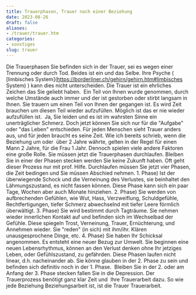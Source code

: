 ```yaml
---
title: Trauerphasen, Trauer nach einer Beziehung
date: 2023-08-26
draft: false
aliases:
- /trauer/trauer.htm
categories:
- sonstiges
slug: trauer
---
```

Die Trauerphasen
Sie befinden sich in der Trauer, sei es
wegen einer Trennung oder durch Tod. Beides ist ein und das Selbe. Ihre Psyche ( [limbisches
System](https://borderliner.ch/gehirn/gehirn.htm#limbisches System) ) kann dies nicht unterscheiden. Die Trauer ist ein ehrliches
Zeichen das Sie geliebt haben.  Ein Teil von Ihnen wurde genommen, durch
welche Umstände auch immer und der ist gestorben oder stirbt langsam in Ihnen.
Sie trauern um einen Teil von Ihnen der gegangen ist. Es wird Zeit brauchen um
diesen Teil wieder aufzufüllen. Möglich ist das er nie wieder aufzufüllen
ist.  Ja, Sie leiden und es ist im wahrsten Sinne ein unerträglicher
Schmerz.
Doch jetzt können Sie sich nur für die
"Aufgabe" oder "das Leben" entschieden.
Für jeden Menschen sieht Trauer anders aus,
und für jeden braucht es seine Zeit. Wie ich bereits schrieb, wenn die
Beziehung um oder  über 2 Jahre währte, gelten in der Regel für einen Mann 2 Jahre, für die Frau 1 Jahr. Dennoch spielen viele
andere Faktoren eine große Rolle.
Sie müssen jetzt die Trauerphasen
durchlaufen. Bleiben Sie in einer der Phasen stecken werden Sie keine Zukunft
haben.
Oft geht dieser Prozess nur mit prof.
Hilfe.
Durchlaufen müssen Sie jetzt vier Phasen,
die Zeit bedingen und Sie müssen Abschied nehmen.
1.
Phase)
Ist der überwiegende Schock und die Verneinung des Verlustes, sie
beinhaltet den Lähmungszustand, es nicht fassen können. Diese Phase kann sich
ein paar Tage, Wochen aber auch Monate hinziehen.
2. Phase)
Sie
werden von aufbrechenden Gefühlen, wie Wut, Hass, Verzweiflung, Schuldgefühle,
Rechtfertigungen, tiefer Schmerz abwechselnd mit tiefer Leere förmlich
überwältigt.
3. Phase)
Sie
wird bestimmt durch Tagträume. Sie nehmen wieder innerlichen Kontakt auf und
befinden sich im Wechselbad der Gefühle. Diese spiegeln Trost, Verneinung,
Trauer, Ernüchterung, und Annehmen wieder. Sie "reden" (in sich) mit
ihm/ihr. Klären unausgesprochene Dinge, etc.
4. Phase)
Sie
haben Ihr Schicksal angenommen. Es entsteht eine neuer Bezug zur Umwelt. Sie
beginnen eine neuen Lebensrhythmus, können an den Verlust denken ohne Ihr
jetziges Leben, oder Gefühlszustand, zu gefährden.
Diese Phasen laufen nicht linear, d.h.
nacheinander ab. Sie könne glauben in der 2. Phase zu sein und befinden sich
definitiv noch in der 1. Phase.  Bleiben Sie in der 2. oder am Anfang der
3. Phase stecken fallen Sie in die Depression.
Der Trauerprozess benötigt ganz klar Zeit
und  Ihre Trauerarbeit dazu. So wie jede Beziehung Beziehungsarbeit ist,
ist die Trauer Trauerarbeit.
